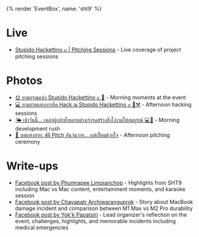 {% render 'EventBox', name: 'sht9' %}

# Live

- [Stupido Hackettino ๙ | Pitching Sessions](https://youtube.com/live/MDUAk-vcC2E) - Live coverage of project pitching sessions

# Photos

- [🌞 ยามอรุณแห่ง Stupido Hackettino ๙ 🌱](https://www.facebook.com/creatorsgarten/posts/pfbid02RpzZZkaYKf3s8iwdyCGqWSQDpp7mxbUDxmAaKWRapXJsRk9qxnsyn1VSM5BMjBdbl) - Morning moments at the event
- [💻 ยามบ่ายแห่งการฮึด Hack ณ Stupido Hackettino ๙ 🧠⚒️](https://www.facebook.com/creatorsgarten/posts/pfbid0AF4azjBDUqjnjGTo6WkpAcjCF8JoBYhGy34morEdvHBd2GWT9svqmJjmGm2hm6mzl) - Afternoon hacking sessions
- [🌤️ เช้าวันนี้... เหล่าผู้กล้าทั้งหลายต่างเร่งรุดสร้างสิ่งโง่งามให้สมบูรณ์ 💻🌱](https://www.facebook.com/creatorsgarten/posts/pfbid0fAdzpg2AKqP7jmRiYTDC4cCqujKJ4TTtoFtQ8hNqs5n57Mqv7aYgFMFj7gLaGeZDl) - Morning development rush
- [📜 บทแห่งบ่าย: พิธี Pitch อันวุ่นวาย... แต่เปี่ยมด้วยใจ](https://www.facebook.com/creatorsgarten/posts/pfbid02HC9z2KN6pRnknaz8JCd5shzwjqEMjkgTTi2HSc3QkPKBUAW6AnPv84JzVX8tdqJyl) - Afternoon pitching ceremony

# Write-ups

- [Facebook post by Phumrapee Limpianchop](https://www.facebook.com/rayriffy/posts/3085101145010614) - Highlights from SHT9 including Mac vs Mac content, entertainment moments, and karaoke session
- [Facebook post by Chayapatr Archiwaranguprok](https://www.facebook.com/chayapatr/posts/2714241802113463) - Story about MacBook damage incident and comparison between M1 Max vs M2 Pro durability
- [Facebook post by Yok'k Papatsiri](https://www.facebook.com/papatsiri.apipaiboon/posts/pfbid02BuVb7E4wxRwb2tCk7nowWdAx15Dg1XzUXwHi6rKFRarNx6RzhzEjhAnyCG1ccuZfl) - Lead organizer's reflection on the event, challenges, highlights, and memorable incidents including medical emergencies